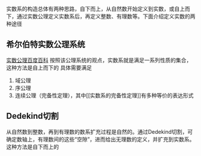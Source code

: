实数系的构造总体有两种思路，自下而上，从自然数开始定义到实数，或自上而下，通过实数公理定义实数系后，再定义整数、有理数等。下面介绍定义实数的两种途径

## 希尔伯特实数公理系统
[实数公理百度百科](https://baike.baidu.com/item/实数公理/7921838)
按照该公理系统的观点，实数系就是满足一系列性质的集合，这种方法是自上而下的
具体需要满足
1. 域公理
2. 序公理
3. 连续公理（完备性定理），其中[[实数系的完备性定理]]有多种等价的表达形式
## Dedekind切割
从自然数到整数，再到有理数的数系扩充过程是自然的。通过Dedekind切割，可确定数轴上，有理数间的这些“空隙”，进而给出无理数的定义，并扩充到实数系。这种方法是自下而上的


